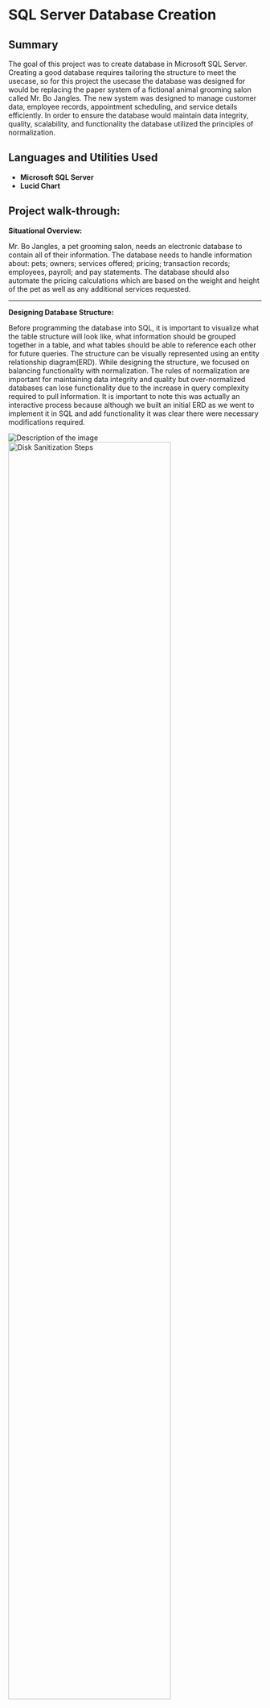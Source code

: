 <h1>SQL Server Database Creation</h1>

<h2>Summary</h2>
The goal of this project was to create database in Microsoft SQL Server. Creating a good database requires tailoring the structure to meet the usecase, so for this project the usecase the database was designed for would be replacing the paper system of a fictional animal grooming salon called Mr. Bo Jangles. The new system was designed to manage customer data, employee records, appointment scheduling, and service details efficiently. In order to ensure the database would maintain data integrity, quality, scalability, and functionality the database utilized the principles of normalization.
<br />


<h2>Languages and Utilities Used</h2>

- <b>Microsoft SQL Server</b> 
- <b>Lucid Chart</b>

<h2>Project walk-through:</h2>

**Situational Overview:**

Mr. Bo Jangles, a pet grooming salon, needs an electronic database to contain all of their information. The database needs to handle information about: pets; owners; services offered; pricing; transaction records; employees, payroll; and pay statements. The database should also automate the pricing calculations which are based on the weight and height of the pet as well as any additional services requested. 
________________________________________
**Designing Database Structure:**

Before programming the database into SQL, it is important to visualize what the table structure will look like, what information should be grouped together in a table, and what tables should be able to reference each other for future queries. The structure can be visually represented using an entity relationship diagram(ERD). While designing the structure, we focused on balancing functionality with normalization. The rules of normalization are important for maintaining data integrity and quality but over-normalized databases can lose functionality due to the increase in query complexity required to pull information. It is important to note this was actually an interactive process because although we built an initial ERD as we went to implement it in SQL and add functionality it was clear there were necessary modifications required. 

<img src="https://imgur.com/SLW0N4X.png" alt="Description of the image">

<img src="https://imgur.com/a/SLW0N4X.png" height="80%" width="80%" alt="Disk Sanitization Steps"/>

 ________________________________________
**Correlation Analysis Visualizations** 

![top10corr_descriptions](https://github.com/samgeles/HousingFirst-AU/assets/143467895/b0cb52dd-fa56-4148-b52c-9a20132f1719)

![top10correlations](https://github.com/samgeles/HousingFirst-AU/assets/143467895/1c213ec9-9166-4e30-ba62-f13fb2ed6bf2)

________________________________________
**LDA Visualizations**

![LDA_results](https://github.com/samgeles/HousingFirst-AU/assets/143467895/040e0191-1961-4734-bbfc-cdbfadaa42fe)

![TopicPrevalenceBarChart](https://github.com/samgeles/HousingFirst-AU/assets/143467895/3b853e5e-657a-4d06-9b6d-bb801012dac2)

![TopicDistPieChart](https://github.com/samgeles/HousingFirst-AU/assets/143467895/579d7e3c-a65b-4595-844e-3a703d67428f)

________________________________________
**Maintenance Data Analysis** 

![Vis 1](https://github.com/samgeles/HousingFirst-AU/assets/143467895/8c7adf8b-ea1f-4114-a92a-d3ecacba27c4)

![Vis 2](https://github.com/samgeles/HousingFirst-AU/assets/143467895/38718bb7-b764-43d0-a98e-6e36fe3ab11e)

![Vis 3](https://github.com/samgeles/HousingFirst-AU/assets/143467895/d8cc4a1e-88e2-4de7-bb35-12ef7b1e0d2f)





